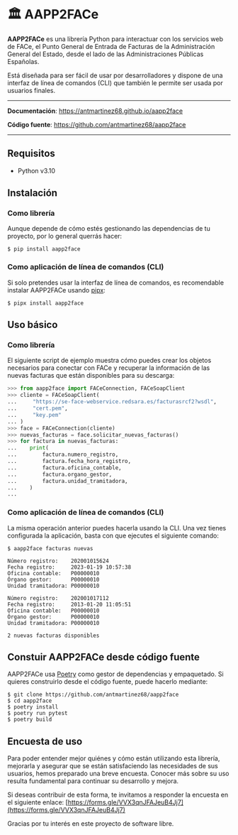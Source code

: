 # 🏛️ AAPP2FACe

**AAPP2FACe** es una librería Python para interactuar con los servicios
web de FACe, el Punto General de Entrada de Facturas de la
Administración General del Estado, desde el lado de las Administraciones
Públicas Españolas.

Está diseñada para ser fácil de usar por desarrolladores y dispone de
una interfaz de línea de comandos (CLI) que también le permite ser usada
por usuarios finales.

---

**Documentación**: <a href="https://antmartinez68.github.io/aapp2face" target="_blank">https://antmartinez68.github.io/aapp2face</a>

**Código fuente**: <a href="https://github.com/antmartinez68/aapp2face" target="_blank">https://github.com/antmartinez68/aapp2face</a>

---

## Requisitos

- Python v3.10

## Instalación

### Como librería

Aunque depende de cómo estés gestionando las dependencias de tu
proyecto, por lo general querrás hacer:

```shell
$ pip install aapp2face
```
### Como aplicación de línea de comandos (CLI)

Si solo pretendes usar la interfaz de línea de comandos, es recomendable
instalar AAPP2FACe usando [pipx](https://pypa.github.io/pipx):

```shell
$ pipx install aapp2face
```

## Uso básico

### Como librería

El siguiente script de ejemplo muestra cómo puedes crear los objetos
necesarios para conectar con FACe y recuperar la información de las
nuevas facturas que están disponibles para su descarga:

```python
>>> from aapp2face import FACeConnection, FACeSoapClient
>>> cliente = FACeSoapClient(
...     "https://se-face-webservice.redsara.es/facturasrcf2?wsdl",
...     "cert.pem",
...     "key.pem"
... )
>>> face = FACeConnection(cliente)
>>> nuevas_facturas = face.solicitar_nuevas_facturas()
>>> for factura in nuevas_facturas:
...    print(
...        factura.numero_registro,
...        factura.fecha_hora_registro,
...        factura.oficina_contable,
...        factura.organo_gestor,
...        factura.unidad_tramitadora,
...    )
...
```
### Como aplicación de línea de comandos (CLI)

La misma operación anterior puedes hacerla usando la CLI. Una vez tienes
configurada la aplicación, basta con que ejecutes el siguiente comando:

```console
$ aapp2face facturas nuevas

Número registro:    202001015624
Fecha registro:     2023-01-19 10:57:38
Oficina contable:   P00000010
Órgano gestor:      P00000010
Unidad tramitadora: P00000010

Número registro:    202001017112
Fecha registro:     2013-01-20 11:05:51
Oficina contable:   P00000010
Órgano gestor:      P00000010
Unidad tramitadora: P00000010

2 nuevas facturas disponibles

```

## Constuir AAPP2FACe desde código fuente

AAPP2FACe usa [Poetry](https://python-poetry.org/) como gestor de
dependencias y empaquetado. Si quieres construirlo desde el código
fuente, puede hacerlo mediante:

```shell
$ git clone https://github.com/antmartinez68/aapp2face
$ cd aapp2face
$ poetry install
$ poetry run pytest
$ poetry build
```

## Encuesta de uso

Para poder entender mejor quiénes y cómo están utilizando esta librería,
mejorarla y asegurar que se están satisfaciendo las necesidades de sus
usuarios, hemos preparado una breve encuesta. Conocer más sobre su uso resulta
fundamental para continuar su desarrollo y mejora.

Si deseas contribuir de esta forma, te invitamos a responder la encuesta en el
siguiente enlace: [https://forms.gle/VVX3qnJFAJeuB4Jj7](https://forms.gle/VVX3qnJFAJeuB4Jj7)

Gracias por tu interés en este proyecto de software libre.
